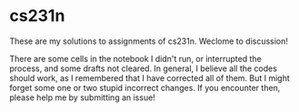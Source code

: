 # cs231n
These are my solutions to assignments of cs231n. Weclome to discussion!

There are some cells in the notebook I didn't run, or interrupted the process, and some drafts not cleared. In general, I believe all the codes should work, as I remembered that I have corrected all of them. But I might forget some one or two stupid incorrect changes.  If you encounter then, please help me by submitting an issue!

